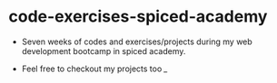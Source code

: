 # code-exercises-spiced-academy

- Seven weeks of codes and exercises/projects during my web development bootcamp in spiced academy.

- Feel free to checkout my projects too *_*

